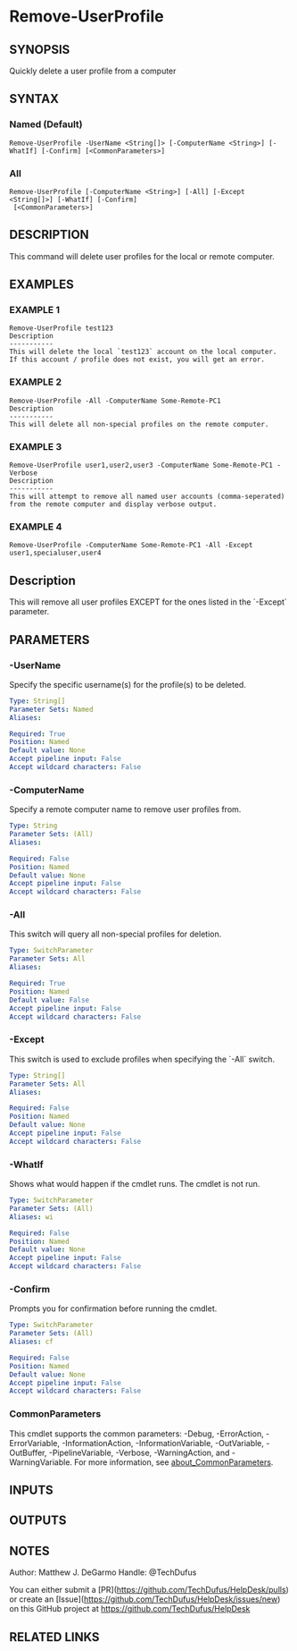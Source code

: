 # Remove-UserProfile

## SYNOPSIS
Quickly delete a user profile from a computer

## SYNTAX

### Named (Default)
```
Remove-UserProfile -UserName <String[]> [-ComputerName <String>] [-WhatIf] [-Confirm] [<CommonParameters>]
```

### All
```
Remove-UserProfile [-ComputerName <String>] [-All] [-Except <String[]>] [-WhatIf] [-Confirm]
 [<CommonParameters>]
```

## DESCRIPTION
This command will delete user profiles for the local or remote computer.

## EXAMPLES

### EXAMPLE 1
```
Remove-UserProfile test123
Description
-----------
This will delete the local `test123` account on the local computer.
If this account / profile does not exist, you will get an error.
```

### EXAMPLE 2
```
Remove-UserProfile -All -ComputerName Some-Remote-PC1
Description
-----------
This will delete all non-special profiles on the remote computer.
```

### EXAMPLE 3
```
Remove-UserProfile user1,user2,user3 -ComputerName Some-Remote-PC1 -Verbose
Description
-----------
This will attempt to remove all named user accounts (comma-seperated) from the remote computer and display verbose output.
```

### EXAMPLE 4
```
Remove-UserProfile -ComputerName Some-Remote-PC1 -All -Except user1,specialuser,user4
```

Description
-----------
This will remove all user profiles EXCEPT for the ones listed in the \`-Except\` parameter.

## PARAMETERS

### -UserName
Specify the specific username(s) for the profile(s) to be deleted.

```yaml
Type: String[]
Parameter Sets: Named
Aliases:

Required: True
Position: Named
Default value: None
Accept pipeline input: False
Accept wildcard characters: False
```

### -ComputerName
Specify a remote computer name to remove user profiles from.

```yaml
Type: String
Parameter Sets: (All)
Aliases:

Required: False
Position: Named
Default value: None
Accept pipeline input: False
Accept wildcard characters: False
```

### -All
This switch will query all non-special profiles for deletion.

```yaml
Type: SwitchParameter
Parameter Sets: All
Aliases:

Required: True
Position: Named
Default value: False
Accept pipeline input: False
Accept wildcard characters: False
```

### -Except
This switch is used to exclude profiles when specifying the \`-All\` switch.

```yaml
Type: String[]
Parameter Sets: All
Aliases:

Required: False
Position: Named
Default value: None
Accept pipeline input: False
Accept wildcard characters: False
```

### -WhatIf
Shows what would happen if the cmdlet runs.
The cmdlet is not run.

```yaml
Type: SwitchParameter
Parameter Sets: (All)
Aliases: wi

Required: False
Position: Named
Default value: None
Accept pipeline input: False
Accept wildcard characters: False
```

### -Confirm
Prompts you for confirmation before running the cmdlet.

```yaml
Type: SwitchParameter
Parameter Sets: (All)
Aliases: cf

Required: False
Position: Named
Default value: None
Accept pipeline input: False
Accept wildcard characters: False
```

### CommonParameters
This cmdlet supports the common parameters: -Debug, -ErrorAction, -ErrorVariable, -InformationAction, -InformationVariable, -OutVariable, -OutBuffer, -PipelineVariable, -Verbose, -WarningAction, and -WarningVariable. For more information, see [about_CommonParameters](http://go.microsoft.com/fwlink/?LinkID=113216).

## INPUTS

## OUTPUTS

## NOTES
Author: Matthew J.
DeGarmo
Handle: @TechDufus

You can either submit a \[PR\](https://github.com/TechDufus/HelpDesk/pulls)
    or create an \[Issue\](https://github.com/TechDufus/HelpDesk/issues/new)
    on this GitHub project at https://github.com/TechDufus/HelpDesk

## RELATED LINKS
